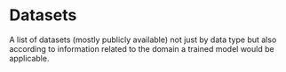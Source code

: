 # Datasets
A list of datasets (mostly publicly available) not just by data type but also according to information related to the domain a trained model would be applicable.
